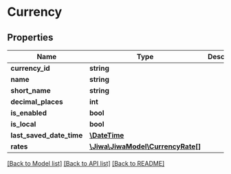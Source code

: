 # Currency

## Properties
Name | Type | Description | Notes
------------ | ------------- | ------------- | -------------
**currency_id** | **string** |  | [optional] 
**name** | **string** |  | [optional] 
**short_name** | **string** |  | [optional] 
**decimal_places** | **int** |  | [optional] 
**is_enabled** | **bool** |  | [optional] 
**is_local** | **bool** |  | [optional] 
**last_saved_date_time** | [**\DateTime**](\DateTime.md) |  | [optional] 
**rates** | [**\Jiwa\JiwaModel\CurrencyRate[]**](CurrencyRate.md) |  | [optional] 

[[Back to Model list]](../README.md#documentation-for-models) [[Back to API list]](../README.md#documentation-for-api-endpoints) [[Back to README]](../README.md)


